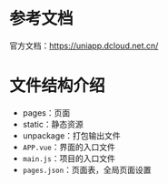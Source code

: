 # 参考文档

官方文档：https://uniapp.dcloud.net.cn/



# 文件结构介绍

- pages：页面
- static：静态资源
- unpackage：打包输出文件
- `APP.vue`：界面的入口文件
- `main.js`：项目的入口文件
- `pages.json`：页面表，全局页面设置

